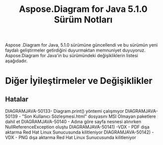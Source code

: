 ﻿---
title: Aspose.Diagram for Java 5.1.0 Sürüm Notları
type: docs
weight: 90
url: /tr/java/aspose-diagram-for-java-5-1-0-release-notes/
---
Aspose .Diagram for Java, 5.1.0 sürümüne güncellendi ve bu sürümün yeni faydalı geliştirmeler getirdiğini duyurmaktan memnuniyet duyuyoruz.
Aspose.Diagram for Java'in bu sürümündeki değişikliklerin listesi aşağıdadır.
# **Diğer İyileştirmeler ve Değişiklikler**
## **Hatalar**
DIAGRAMJAVA-50133- Diagram.print() yöntemi çalışmıyor
DIAGRAMJAVA-50139 - "Son Kullanıcı Sözleşmesi.html" dosyasını MSI Olmayan paketlere dahil et
DIAGRAMJAVA-50140 - Adına göre sayfa nesnesi alınırken NullReferenceException oluştu
DIAGRAMJAVA-50141) -VDX - PDF dışa aktarma Red Hat Linux Sunucusunda kilitleniyor
DIAGRAMJAVA-50142) -VDX - PNG dışa aktarma Red Hat Linux Sunucusunda kilitleniyor
